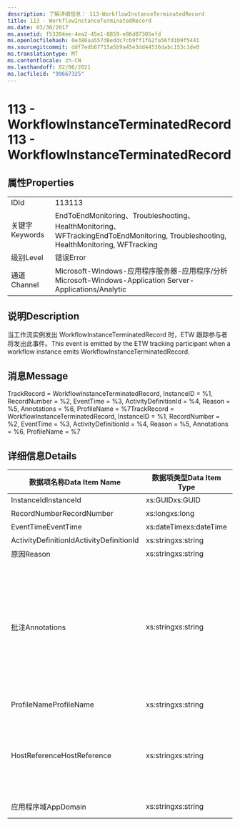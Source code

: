 ```yaml
---
description: 了解详细信息： 113-WorkflowInstanceTerminatedRecord
title: 113 - WorkflowInstanceTerminatedRecord
ms.date: 03/30/2017
ms.assetid: f53204ee-4ea2-45e1-8859-e86d07305efd
ms.openlocfilehash: 0e380aa557d8eddc7cb9ff1f62fa56fd1b9f5441
ms.sourcegitcommit: ddf7edb67715a5b9a45e3dd44536dabc153c1de0
ms.translationtype: MT
ms.contentlocale: zh-CN
ms.lasthandoff: 02/06/2021
ms.locfileid: "99667325"
---
```

# <a name="113---workflowinstanceterminatedrecord"></a><span data-ttu-id="14438-103">113 - WorkflowInstanceTerminatedRecord</span><span class="sxs-lookup"><span data-stu-id="14438-103">113 - WorkflowInstanceTerminatedRecord</span></span>

## <a name="properties"></a><span data-ttu-id="14438-104">属性</span><span class="sxs-lookup"><span data-stu-id="14438-104">Properties</span></span>  
  
|||  
|-|-|  
|<span data-ttu-id="14438-105">ID</span><span class="sxs-lookup"><span data-stu-id="14438-105">Id</span></span>|<span data-ttu-id="14438-106">113</span><span class="sxs-lookup"><span data-stu-id="14438-106">113</span></span>|  
|<span data-ttu-id="14438-107">关键字</span><span class="sxs-lookup"><span data-stu-id="14438-107">Keywords</span></span>|<span data-ttu-id="14438-108">EndToEndMonitoring、Troubleshooting、HealthMonitoring、WFTracking</span><span class="sxs-lookup"><span data-stu-id="14438-108">EndToEndMonitoring, Troubleshooting, HealthMonitoring, WFTracking</span></span>|  
|<span data-ttu-id="14438-109">级别</span><span class="sxs-lookup"><span data-stu-id="14438-109">Level</span></span>|<span data-ttu-id="14438-110">错误</span><span class="sxs-lookup"><span data-stu-id="14438-110">Error</span></span>|  
|<span data-ttu-id="14438-111">通道</span><span class="sxs-lookup"><span data-stu-id="14438-111">Channel</span></span>|<span data-ttu-id="14438-112">Microsoft-Windows-应用程序服务器-应用程序/分析</span><span class="sxs-lookup"><span data-stu-id="14438-112">Microsoft-Windows-Application Server-Applications/Analytic</span></span>|  
  
## <a name="description"></a><span data-ttu-id="14438-113">说明</span><span class="sxs-lookup"><span data-stu-id="14438-113">Description</span></span>  

 <span data-ttu-id="14438-114">当工作流实例发出 WorkflowInstanceTerminatedRecord 时，ETW 跟踪参与者将发出此事件。</span><span class="sxs-lookup"><span data-stu-id="14438-114">This event is emitted by the ETW tracking participant when a workflow instance emits WorkflowInstanceTerminatedRecord.</span></span>  
  
## <a name="message"></a><span data-ttu-id="14438-115">消息</span><span class="sxs-lookup"><span data-stu-id="14438-115">Message</span></span>  

 <span data-ttu-id="14438-116">TrackRecord = WorkflowInstanceTerminatedRecord, InstanceID = %1, RecordNumber = %2, EventTime = %3, ActivityDefinitionId = %4, Reason = %5, Annotations = %6, ProfileName = %7</span><span class="sxs-lookup"><span data-stu-id="14438-116">TrackRecord = WorkflowInstanceTerminatedRecord, InstanceID = %1, RecordNumber = %2, EventTime = %3, ActivityDefinitionId = %4, Reason = %5, Annotations = %6, ProfileName = %7</span></span>  
  
## <a name="details"></a><span data-ttu-id="14438-117">详细信息</span><span class="sxs-lookup"><span data-stu-id="14438-117">Details</span></span>  
  
|<span data-ttu-id="14438-118">数据项名称</span><span class="sxs-lookup"><span data-stu-id="14438-118">Data Item Name</span></span>|<span data-ttu-id="14438-119">数据项类型</span><span class="sxs-lookup"><span data-stu-id="14438-119">Data Item Type</span></span>|<span data-ttu-id="14438-120">说明</span><span class="sxs-lookup"><span data-stu-id="14438-120">Description</span></span>|  
|--------------------|--------------------|-----------------|  
|<span data-ttu-id="14438-121">InstanceId</span><span class="sxs-lookup"><span data-stu-id="14438-121">InstanceId</span></span>|<span data-ttu-id="14438-122">xs:GUID</span><span class="sxs-lookup"><span data-stu-id="14438-122">xs:GUID</span></span>|<span data-ttu-id="14438-123">工作流的实例 ID</span><span class="sxs-lookup"><span data-stu-id="14438-123">The instance id for the workflow</span></span>|  
|<span data-ttu-id="14438-124">RecordNumber</span><span class="sxs-lookup"><span data-stu-id="14438-124">RecordNumber</span></span>|<span data-ttu-id="14438-125">xs:long</span><span class="sxs-lookup"><span data-stu-id="14438-125">xs:long</span></span>|<span data-ttu-id="14438-126">发出的记录的序列号</span><span class="sxs-lookup"><span data-stu-id="14438-126">The sequence number of the emitted record</span></span>|  
|<span data-ttu-id="14438-127">EventTime</span><span class="sxs-lookup"><span data-stu-id="14438-127">EventTime</span></span>|<span data-ttu-id="14438-128">xs:dateTime</span><span class="sxs-lookup"><span data-stu-id="14438-128">xs:dateTime</span></span>|<span data-ttu-id="14438-129">发出该事件时的 UTC 时间</span><span class="sxs-lookup"><span data-stu-id="14438-129">The time in UTC when the event was emitted</span></span>|  
|<span data-ttu-id="14438-130">ActivityDefinitionId</span><span class="sxs-lookup"><span data-stu-id="14438-130">ActivityDefinitionId</span></span>|<span data-ttu-id="14438-131">xs:string</span><span class="sxs-lookup"><span data-stu-id="14438-131">xs:string</span></span>|<span data-ttu-id="14438-132">工作流中根活动的名称</span><span class="sxs-lookup"><span data-stu-id="14438-132">The name of the root activity in the workflow</span></span>|  
|<span data-ttu-id="14438-133">原因</span><span class="sxs-lookup"><span data-stu-id="14438-133">Reason</span></span>|<span data-ttu-id="14438-134">xs:string</span><span class="sxs-lookup"><span data-stu-id="14438-134">xs:string</span></span>|<span data-ttu-id="14438-135">终止工作流的原因</span><span class="sxs-lookup"><span data-stu-id="14438-135">The reason the workflow was terminated</span></span>|  
|<span data-ttu-id="14438-136">批注</span><span class="sxs-lookup"><span data-stu-id="14438-136">Annotations</span></span>|<span data-ttu-id="14438-137">xs:string</span><span class="sxs-lookup"><span data-stu-id="14438-137">xs:string</span></span>|<span data-ttu-id="14438-138">已添加到此事件中的批注。</span><span class="sxs-lookup"><span data-stu-id="14438-138">The annotations that were added to this event.</span></span>  <span data-ttu-id="14438-139">值存储在 xml 元素中，格式为 \<items> \< item  name = "annotationName" type="System.String"> a \</item> \</items> 。</span><span class="sxs-lookup"><span data-stu-id="14438-139">The values are stored in an xml element in the format \<items>\< item  name = "annotationName" type="System.String">annotationValue\</item>\</items>.</span></span>  <span data-ttu-id="14438-140">如果未指定任何批注，则该字符串包含 \<items/> 。</span><span class="sxs-lookup"><span data-stu-id="14438-140">If no annotations are specified then the string contains \<items/>.</span></span> <span data-ttu-id="14438-141">ETW 事件大小受到 ETW 缓冲区大小或 ETW 事件最大负载的限制。</span><span class="sxs-lookup"><span data-stu-id="14438-141">The ETW event size is limited by the ETW buffer size or the max payload for an ETW event.</span></span> <span data-ttu-id="14438-142">如果事件的大小超过 ETW 限制，则通过删除批注并将批注值替换为 ... 来截断事件。 \<items> \</items></span><span class="sxs-lookup"><span data-stu-id="14438-142">If the size of the event exceeds the ETW limits, then the event is truncated by dropping the annotations and replacing the annotation value with \<items>...\</items>.</span></span>|  
|<span data-ttu-id="14438-143">ProfileName</span><span class="sxs-lookup"><span data-stu-id="14438-143">ProfileName</span></span>|<span data-ttu-id="14438-144">xs:string</span><span class="sxs-lookup"><span data-stu-id="14438-144">xs:string</span></span>|<span data-ttu-id="14438-145">导致发出此事件的跟踪配置文件的名称</span><span class="sxs-lookup"><span data-stu-id="14438-145">The name or the tracking profile that resulted in this event being emitted</span></span>|  
|<span data-ttu-id="14438-146">HostReference</span><span class="sxs-lookup"><span data-stu-id="14438-146">HostReference</span></span>|<span data-ttu-id="14438-147">xs:string</span><span class="sxs-lookup"><span data-stu-id="14438-147">xs:string</span></span>|<span data-ttu-id="14438-148">对于 Web 承载的服务，此字段唯一标识 Web 层次结构中的服务。</span><span class="sxs-lookup"><span data-stu-id="14438-148">For web hosted services, this field uniquely identifies the service in the web hierarchy.</span></span>  <span data-ttu-id="14438-149">其格式定义为 "网站名称应用程序虚拟路径&#124;服务虚拟路径&#124;ServiceName" 示例： "Default Web Site//Calculatorapplication&#124;/CalculatorService.svc&#124;CalculatorService"</span><span class="sxs-lookup"><span data-stu-id="14438-149">Its format is defined as 'Web Site Name Application Virtual Path&#124;Service Virtual Path&#124;ServiceName' Example: 'Default Web Site/CalculatorApplication&#124;/CalculatorService.svc&#124;CalculatorService'</span></span>|  
|<span data-ttu-id="14438-150">应用程序域</span><span class="sxs-lookup"><span data-stu-id="14438-150">AppDomain</span></span>|<span data-ttu-id="14438-151">xs:string</span><span class="sxs-lookup"><span data-stu-id="14438-151">xs:string</span></span>|<span data-ttu-id="14438-152">由 AppDomain.CurrentDomain.FriendlyName 返回的字符串。</span><span class="sxs-lookup"><span data-stu-id="14438-152">The string returned by AppDomain.CurrentDomain.FriendlyName.</span></span>|

